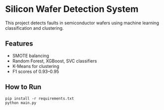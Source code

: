 # Silicon Wafer Detection System

This project detects faults in semiconductor wafers using machine learning classification and clustering.

## Features
- SMOTE balancing
- Random Forest, XGBoost, SVC classifiers
- K-Means for clustering
- F1 scores of 0.93–0.95

## How to Run
```
pip install -r requirements.txt
python main.py
```
